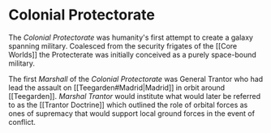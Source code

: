 # Colonial Protectorate

The  *Colonial  Protectorate* was  humanity's  first  attempt  to  create a galaxy spanning military.  Coalesced  from the  security  frigates of  the  [[Core  Worlds]]  the  Protecterate  was  initially conceived  as a  purely space-bound military.   

The first *Marshall* of the  *Colonial  Protectorate* was General Trantor  who  had  lead the assault  on [[Teegarden#Madrid|Madrid]] in orbit around [[Teegarden]]. *Marshal Trantor*  would  institute  what would later be referred to as the [[Trantor Doctrine]] which outlined the  role of orbital forces as ones of supremacy that would support local ground forces in the event of conflict.

